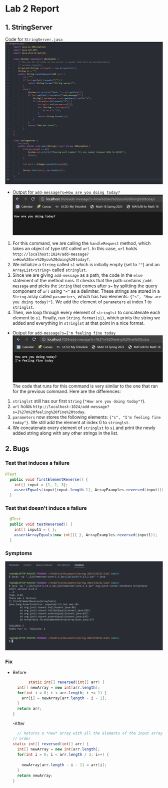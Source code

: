 # Lab 2 Report

## 1. StringServer
Code for `StringServer.java` <br />
![Code for StringServer.java](stringserver_code.png) <br />

- Output for `add-message?s=How are you doing today?`
![How are you doing today?](stringserver_output1.png) 
1. For this command, we are calling the `handleRequest` method, which takes an object of type `URI` called `url`. In this case, `url` holds `http://localhost:1024/add-message?s=How%20are%20you%20doing%20today?`.
2. We initialize a `String` called `s1` which is initially empty (set to `""`) and an `ArrayList<String>` called `stringlst`.
3. Since we are giving `add-message` as a path, the code in the `else` statement of the method runs. It checks that the path contains `/add-message` and picks the `String` that comes after `s=` by splitting the query component of `url` using `"="` as a delimiter. These strings are stored in a `String` array called `parameters`, which has two elements: `{"s", "How are you doing today?"}`. We add the element of `parameters` at index 1 to `stringlst`.
4. Then, we loop through every element of `stringlst` to concatenate each element to `s1`. Finally, run `String.format(s1)`, which prints the string we added and everything in `stringlst` at that point in a nice format. 


- Output for `add-message?s=I'm feeling fine today`
![I'm feeling fine today](output2.png) <br />
The code that runs for this command is very similar to the one that ran for the previous command. 
Here are the differences:
1. `stringlst` still has our first `String` (`"How are you doing today"?`).
2. `url` holds `http://localhost:1024/add-message?s=I%27m%20feeling%20fine%20today`.
3. `parameters` now stores the following elements: `{"s", "I'm feeling fine today"}`. We still add the element at index 0 to `stringlst`.
4. We concatenate every element of `stringlst` to `s1` and print the newly added string along with any other strings in the list. 


##  2. Bugs
### Test that induces a failure
``` Java
@Test 
  public void firstElementReverse() { 
    int[] input = {1, 2, 3}; 
    assertEquals(input[input.length-1], ArrayExamples.reversed(input)[0]); 
  }
  ```
### Test that doesn't induce a failure
``` Java
  @Test
  public void testReversed() {
    int[] input1 = { };
    assertArrayEquals(new int[]{ }, ArrayExamples.reversed(input1));
  }
  ```
  ### Symptoms
  ![Bug output](bug_output.png)
  
### Fix
- Before <br />
  ```Java
         static int[] reversed(int[] arr) {
    int[] newArray = new int[arr.length];
    for(int i = 0; i < arr.length; i += 1) {
      arr[i] = newArray[arr.length - i - 1];
    }
    return arr;
  }
  ```
  -After <br />
  ```Java
    // Returns a *new* array with all the elements of the input array in reversed
  // order
  static int[] reversed(int[] arr) {
    int[] newArray = new int[arr.length];
    for(int i = 0; i < arr.length / 2; i++) {
      
      newArray[arr.length - i - 1] = arr[i];
    }
    return newArray;
  }
  ```
